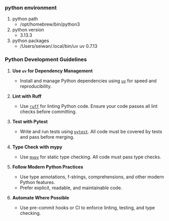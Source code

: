 ### python environment
1. python path
    - /opt/homebrew/bin/python3
2. python version
    - 3.13.3
3. python packages
    - /Users/seiwan/.local/bin/uv uv 0.7.13
    
### Python Development Guidelines 

1. **Use `uv` for Dependency Management**
   - Install and manage Python dependencies using [`uv`](https://github.com/astral-sh/uv) for speed and reproducibility.

2. **Lint with Ruff**
   - Use [`ruff`](https://docs.astral.sh/ruff/) for linting Python code. Ensure your code passes all lint checks before committing.

3. **Test with Pytest**
   - Write and run tests using [`pytest`](https://docs.pytest.org/). All code must be covered by tests and pass before merging.

4. **Type Check with mypy**
   - Use [`mypy`](https://mypy-lang.org/) for static type checking. All code must pass type checks.

5. **Follow Modern Python Practices**
   - Use type annotations, f-strings, comprehensions, and other modern Python features.
   - Prefer explicit, readable, and maintainable code.

6. **Automate Where Possible**
   - Use pre-commit hooks or CI to enforce linting, testing, and type checking.
